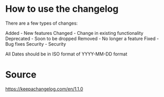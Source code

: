 # How to use the changelog

There are a few types of changes:

Added - New features
Changed - Change in existing functionality
Deprecated - Soon to be dropped
Removed - No longer a feature
Fixed - Bug fixes
Security - Security

All Dates should be in ISO format of YYYY-MM-DD format

# Source
https://keepachangelog.com/en/1.1.0